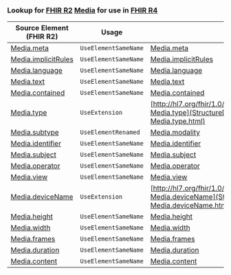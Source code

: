 ### Lookup for [FHIR R2](https://hl7.org/fhir/DSTU2/) [Media](https://hl7.org/fhir/DSTU2/Media.html) for use in [FHIR R4](https://hl7.org/fhir/R4/)

| Source Element (FHIR R2) | Usage | Target |
| -------------- | ----- | ------ |
| [Media.meta](https://hl7.org/fhir/DSTU2/Media.html#resource) | `UseElementSameName` | [Media.meta](https://hl7.org/fhir/R4/Media.html#resource) |
| [Media.implicitRules](https://hl7.org/fhir/DSTU2/Media.html#resource) | `UseElementSameName` | [Media.implicitRules](https://hl7.org/fhir/R4/Media.html#resource) |
| [Media.language](https://hl7.org/fhir/DSTU2/Media.html#resource) | `UseElementSameName` | [Media.language](https://hl7.org/fhir/R4/Media.html#resource) |
| [Media.text](https://hl7.org/fhir/DSTU2/Media.html#resource) | `UseElementSameName` | [Media.text](https://hl7.org/fhir/R4/Media.html#resource) |
| [Media.contained](https://hl7.org/fhir/DSTU2/Media.html#resource) | `UseElementSameName` | [Media.contained](https://hl7.org/fhir/R4/Media.html#resource) |
| [Media.type](https://hl7.org/fhir/DSTU2/Media.html#resource) | `UseExtension` | [http://hl7.org/fhir/1.0/StructureDefinition/extension-Media.type](StructureDefinition-ext-R2-Media.type.html) |
| [Media.subtype](https://hl7.org/fhir/DSTU2/Media.html#resource) | `UseElementRenamed` | [Media.modality](https://hl7.org/fhir/R4/Media.html#resource) |
| [Media.identifier](https://hl7.org/fhir/DSTU2/Media.html#resource) | `UseElementSameName` | [Media.identifier](https://hl7.org/fhir/R4/Media.html#resource) |
| [Media.subject](https://hl7.org/fhir/DSTU2/Media.html#resource) | `UseElementSameName` | [Media.subject](https://hl7.org/fhir/R4/Media.html#resource) |
| [Media.operator](https://hl7.org/fhir/DSTU2/Media.html#resource) | `UseElementSameName` | [Media.operator](https://hl7.org/fhir/R4/Media.html#resource) |
| [Media.view](https://hl7.org/fhir/DSTU2/Media.html#resource) | `UseElementSameName` | [Media.view](https://hl7.org/fhir/R4/Media.html#resource) |
| [Media.deviceName](https://hl7.org/fhir/DSTU2/Media.html#resource) | `UseExtension` | [http://hl7.org/fhir/1.0/StructureDefinition/extension-Media.deviceName](StructureDefinition-ext-R2-Media.deviceName.html) |
| [Media.height](https://hl7.org/fhir/DSTU2/Media.html#resource) | `UseElementSameName` | [Media.height](https://hl7.org/fhir/R4/Media.html#resource) |
| [Media.width](https://hl7.org/fhir/DSTU2/Media.html#resource) | `UseElementSameName` | [Media.width](https://hl7.org/fhir/R4/Media.html#resource) |
| [Media.frames](https://hl7.org/fhir/DSTU2/Media.html#resource) | `UseElementSameName` | [Media.frames](https://hl7.org/fhir/R4/Media.html#resource) |
| [Media.duration](https://hl7.org/fhir/DSTU2/Media.html#resource) | `UseElementSameName` | [Media.duration](https://hl7.org/fhir/R4/Media.html#resource) |
| [Media.content](https://hl7.org/fhir/DSTU2/Media.html#resource) | `UseElementSameName` | [Media.content](https://hl7.org/fhir/R4/Media.html#resource) |
